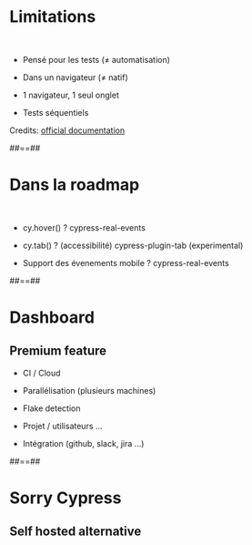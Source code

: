 # Limitations
<br/>

 * Pensé pour les tests (≠ automatisation)

 * Dans un navigateur (≠ natif)

 * 1 navigateur, 1 seul onglet

 * Tests séquentiels

Credits: [official documentation](https://docs.cypress.io/guides/references/trade-offs#Permanent-trade-offs-1)

##==##

# Dans la roadmap
<br/>

 * cy.hover() ?  cypress-real-events

 * cy.tab() ? (accessibilité) cypress-plugin-tab (experimental)

 * Support des évenements mobile ? cypress-real-events


##==##

# Dashboard

## Premium feature

 * CI / Cloud

 * Parallélisation (plusieurs machines)

 * Flake detection

 * Projet / utilisateurs ...
 
 * Intégration (github, slack, jira ...) 


##==##

# Sorry Cypress

## Self hosted alternative
